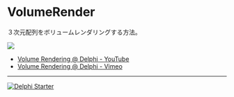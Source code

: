 # VolumeRender

３次元配列をボリュームレンダリングする方法。

[![](https://github.com/LUXOPHIA/VolumeRender/raw/master/--------/_SCREENSHOT/VolumeRender.png)](https://youtu.be/ZeR9oHSZE9Y)

* [Volume Rendering @ Delphi - YouTube](https://youtu.be/ZeR9oHSZE9Y)
* [Volume Rendering @ Delphi - Vimeo](https://vimeo.com/luxophia/volumerender-delphi)

----

[![Delphi Starter](http://img.en25.com/EloquaImages/clients/Embarcadero/%7B063f1eec-64a6-4c19-840f-9b59d407c914%7D_dx-starter-bn159.png)](https://www.embarcadero.com/jp/products/delphi/starter)
